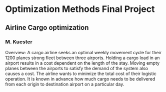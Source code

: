 # Optimization Methods Final Project
## Airline Cargo optimization
### M. Kuester

Overview:
A cargo airline seeks an optimal weekly movement cycle for their 1200 planes strong fleet between three airports. Holding a cargo load in an airport results in a cost dependent on the length of the stay. Moving empty planes between the airports to satisfy the demand of the system also causes a cost. The airline wants to minimize the total cost of their logistic operation. It is known in advance how much cargo needs to be delivered from each origin to destination airport on a particular day.
